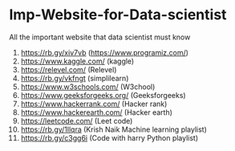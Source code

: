 # Imp-Website-for-Data-scientist
All the important website that data scientist must know
1. https://rb.gy/xiv7vb (https://www.programiz.com/)
2. https://www.kaggle.com/ (kaggle)
3. https://relevel.com/ (Relevel)
4. https://rb.gy/vkfngt (simplilearn)
5. https://www.w3schools.com/ (W3chool)
6. https://www.geeksforgeeks.org/ (Geeksforgeeks)
7. https://www.hackerrank.com/ (Hacker rank)
8. https://www.hackerearth.com/ (Hacker earth)
9. https://leetcode.com/ (Leet code)
10. https://rb.gy/1llqra (Krish Naik Machine learning playlist)
11. https://rb.gy/c3gg6i (Code with harry Python playlist)
